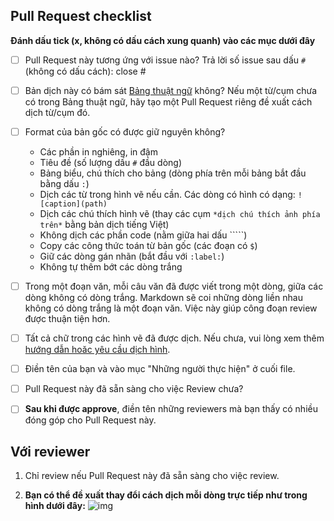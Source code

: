 ## Pull Request checklist

**Đánh dấu tick (x, không có dấu cách xung quanh) vào các mục dưới đây**

* [ ] Pull Request này tương ứng với issue nào? Trả lời số issue sau dấu `#` (không có dấu cách): close #

* [ ] Bản dịch này có bám sát [Bảng thuật ngữ](https://github.com/aivivn/d2l-vn/blob/master/glossary.md) không? Nếu một từ/cụm chưa có trong Bảng thuật ngữ, hãy tạo một Pull Request riêng đề xuất cách dịch từ/cụm đó.

* [ ] Format của bản gốc có được giữ nguyên không?
    * Các phần in nghiêng, in đậm
    * Tiêu đề (số lượng dấu `#` đầu dòng)
    * Bảng biểu, chú thích cho bảng (dòng phía trên mỗi bảng bắt đầu bằng dấu `:`)
    * Dịch các từ trong hình vẽ nếu cần. Các dòng có hình có dạng: `![caption](path)`
    * Dịch các chú thích hình vẽ (thay các cụm `*dịch chú thích ảnh phía trên*` bằng bản dịch tiếng Việt)
    * Không dịch các phần code (nằm giữa hai dấu `````)
    * Copy các công thức toán từ bản gốc (các đoạn có `$`)
    * Giữ các dòng gán nhãn (bắt đầu với `:label:`)
    * Không tự thêm bớt các dòng trắng
     
* [ ] Trong một đoạn văn, mỗi câu văn đã được viết trong một dòng, giữa các dòng không có dòng trắng. Markdown sẽ coi những dòng liền nhau không có dòng trắng là một đoạn văn. Việc này giúp công đoạn review được thuận tiện hơn.

* [ ] Tất cả chữ trong các hình vẽ đã được dịch. Nếu chưa, vui lòng xem thêm [hướng dẫn hoăc yêu cầu dịch hình](img/README.md).

* [ ] Điền tên của bạn và vào mục "Những người thực hiện" ở cuối file.

* [ ] Pull Request này đã sẵn sàng cho việc Review chưa?

* [ ] **Sau khi được approve**, điền tên những reviewers mà bạn thấy có nhiều đóng góp cho Pull Request này.

## Với reviewer

1. Chỉ review nếu Pull Request này đã sẵn sàng cho việc review.

2. **Bạn có thể đề xuất thay đổi cách dịch mỗi dòng trực tiếp như trong hình dưới đây:**
![img](https://user-images.githubusercontent.com/19977/58752991-f39d0880-846c-11e9-8c03-c7aded86ee9b.png)
